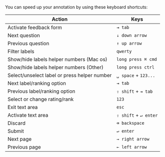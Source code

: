 You can speed up your annotation by using these keyboard shortcuts:

| Action                                       | Keys                  |
| -------------------------------------------- | --------------------- |
| Activate feedback form                       | `⇥ tab`               |
| Next question                                | `↓ down arrow`        |
| Previous question                            | `↑ up arrow`          |
| Filter labels                                | `qwerty`              |
| Show/hide labels helper numbers (Mac os)     | `long press ⌘ cmd`    |
| Show/hide labels helper numbers (Other)      | `long press ctrl`     |
| Select/unselect label or press helper number | `␣ space` + `123...`  |
| Next label/ranking option                    | `⇥ tab`               |
| Previous label/ranking option                | `⇧ shift` + `⇥ tab`   |
| Select or change rating/rank                 | `123`                 |
| Exit text area                               | `esc`                 |
| Activate text area                           | `⇧ shift` + `↵ enter` |
| Discard                                      | `⌫ backspace`         |
| Submit                                       | `↵ enter`             |
| Next page                                    | `→ right arrow`       |
| Previous page                                | `← left arrow`        |
